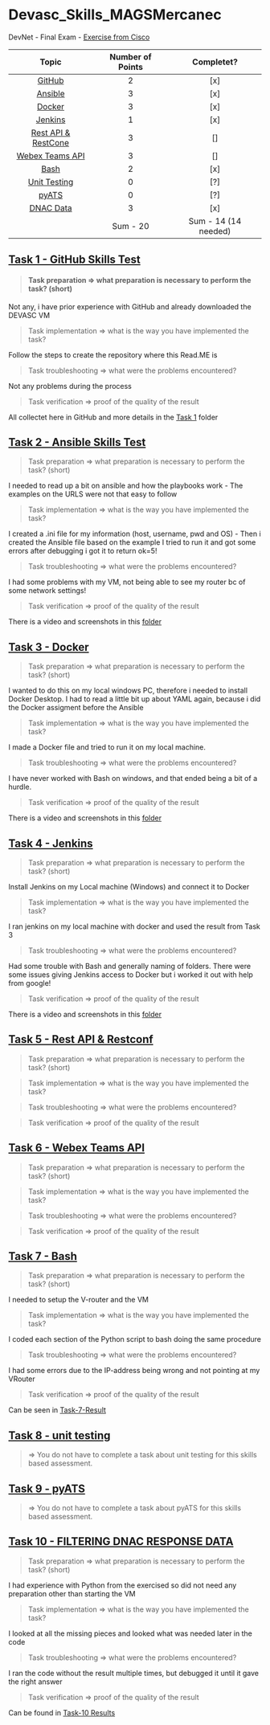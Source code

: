 # Devasc_Skills_MAGSMercanec

DevNet - Final Exam - [Exercise from Cisco](https://docs.google.com/document/d/1usUhtS76dZQSbQqyUE00BgbXKQL4wa1HsYsGF1rKudY/edit)

|                              Topic                               | Number of Points |      Completet?      |
| :--------------------------------------------------------------: | :--------------: | :------------------: |
|        [GitHub](/Devasc_Skills/Task-1-GitHub-Skills-Test)        |        2         |         [x]          |
|         [Ansible](/Devasc_Skills/Task-2-Ansible-Skills)          |        3         |         [x]          |
|              [Docker](/Devasc_Skills/Task-3-Docker)              |        3         |         [x]          |
|             [Jenkins](/Devasc_Skills/Task-4-Jenkins)             |        1         |         [x]          |
|  [Rest API & RestCone](/Devasc_Skills/Task-5-Rest-API&Restconf)  |        3         |          []          |
|     [Webex Teams API](/Devasc_Skills/Task-6-Webex-Teams-API)     |        3         |          []          |
|                [Bash](/Devasc_Skills/Task-7-Bash)                |        2         |         [x]          |
|        [Unit Testing](/Devasc_Skills/Task-8-unit-testing)        |        0         |         [?]          |
|               [pyATS](/Devasc_Skills/Task-9-pyATS)               |        0         |         [?]          |
| [DNAC Data](/Devasc_Skills/Task-10-FILTERING-DNAC-RESPONSE-DATA) |        3         |         [x]          |
|                                                                  |     Sum - 20     | Sum - 14 (14 needed) |

## [Task 1 - GitHub Skills Test](/Devasc_Skills/Task-1-GitHub-Skills-Test)

> #### Task preparation => what preparation is necessary to perform the task? (short)

Not any, i have prior experience with GitHub and already downloaded the DEVASC VM

> Task implementation => what is the way you have implemented the task?

Follow the steps to create the repository where this Read.ME is

> Task troubleshooting => what were the problems encountered?

Not any problems during the process

> Task verification => proof of the quality of the result

All collectet here in GitHub and more details in the [Task 1](https://github.com/MAGS-GH/Devasc_Skills_MAGSMercanec/tree/main/Devasc_Skills/Task%201%20-%20GitHub%20Skills%20Test) folder

## [Task 2 - Ansible Skills Test](/Devasc_Skills/Task-2-Ansible-Skills)

> Task preparation => what preparation is necessary to perform the task? (short)

I needed to read up a bit on ansible and how the playbooks work - The examples on the URLS were not that easy to follow

> Task implementation => what is the way you have implemented the task?

I created a .ini file for my information (host, username, pwd and OS) - Then i created the Ansible file based on the example
I tried to run it and got some errors after debugging i got it to return ok=5!

> Task troubleshooting => what were the problems encountered?

I had some problems with my VM, not being able to see my router bc of some network settings!

> Task verification => proof of the quality of the result

There is a video and screenshots in this [folder](/Devasc_Skills/Task-2-Ansible-Skills/Video)

## [Task 3 - Docker](/Devasc_Skills/Task-3-Docker)

> Task preparation => what preparation is necessary to perform the task? (short)

I wanted to do this on my local windows PC, therefore i needed to install Docker Desktop. I had to read a little bit up about YAML again, because i did the Docker assigment before the Ansible

> Task implementation => what is the way you have implemented the task?

I made a Docker file and tried to run it on my local machine.

> Task troubleshooting => what were the problems encountered?

I have never worked with Bash on windows, and that ended being a bit of a hurdle.

> Task verification => proof of the quality of the result

There is a video and screenshots in this [folder](/Devasc_Skills/Task-3-Docker/Video)

## [Task 4 - Jenkins](/Devasc_Skills/Task-4-Jenkins)

> Task preparation => what preparation is necessary to perform the task? (short)

Install Jenkins on my Local machine (Windows) and connect it to Docker

> Task implementation => what is the way you have implemented the task?

I ran jenkins on my local machine with docker and used the result from Task 3

> Task troubleshooting => what were the problems encountered?

Had some trouble with Bash and generally naming of folders. There were some issues giving Jenkins access to Docker but i worked it out with help from google!

> Task verification => proof of the quality of the result

There is a video and screenshots in this [folder](/Devasc_Skills/Task-4-Jenkins/Video)

## [Task 5 - Rest API & Restconf](/Devasc_Skills/Task-5-Rest-API&Restconf)

> Task preparation => what preparation is necessary to perform the task? (short)

> Task implementation => what is the way you have implemented the task?

> Task troubleshooting => what were the problems encountered?

> Task verification => proof of the quality of the result

## [Task 6 - Webex Teams API](/Devasc_Skills/Task-6-Webex-Teams-API)

> Task preparation => what preparation is necessary to perform the task? (short)

> Task implementation => what is the way you have implemented the task?

> Task troubleshooting => what were the problems encountered?

> Task verification => proof of the quality of the result

## [Task 7 - Bash](/Devasc_Skills/Task-7-Bash)

> Task preparation => what preparation is necessary to perform the task? (short)

I needed to setup the V-router and the VM

> Task implementation => what is the way you have implemented the task?

I coded each section of the Python script to bash doing the same procedure

> Task troubleshooting => what were the problems encountered?

I had some errors due to the IP-address being wrong and not pointing at my VRouter

> Task verification => proof of the quality of the result

Can be seen in [Task-7-Result](./Devasc_Skills/Task-7-Bash/Video/)

## [Task 8 - unit testing](/Devasc_Skills/Task-8-unit-testing)

> => You do not have to complete a task about unit testing for this skills based assessment.

## [Task 9 - pyATS](/Devasc_Skills/Task-9-pyATS)

> => You do not have to complete a task about pyATS for this skills based assessment.

## [Task 10 - FILTERING DNAC RESPONSE DATA](/Devasc_Skills/Task-10-FILTERING-DNAC-RESPONSE-DATA)

> Task preparation => what preparation is necessary to perform the task? (short)

I had experience with Python from the exercised so did not need any preparation other than starting the VM

> Task implementation => what is the way you have implemented the task?

I looked at all the missing pieces and looked what was needed later in the code

> Task troubleshooting => what were the problems encountered?

I ran the code without the result multiple times, but debugged it until it gave the right answer

> Task verification => proof of the quality of the result

Can be found in [Task-10 Results](https://github.com/MAGS-GH/Devasc_Skills_MAGSMercantec/tree/main/Devasc_Skills/Task-10-FILTERING-DNAC-RESPONSE-DATA/Video)
